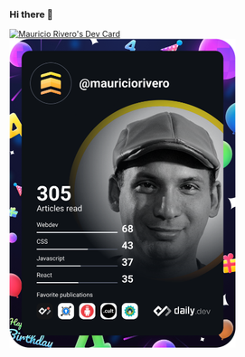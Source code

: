 ### Hi there 👋
<a href="https://app.daily.dev/mauriciorivero"><img src="https://api.daily.dev/devcards/453dc17ac2054e47b2eb7063edca3800.png?r=lt1" width="400" alt="Mauricio Rivero's Dev Card"/></a>
<a href="https://app.daily.dev/DailyDevTips"><img src="https://github.com/mauriciorivero/mauriciorivero/blob/master/devcard.svg" width="400" alt="Mauricio Rivero's Dev Card"/></a>
<!--
**mauriciorivero/mauriciorivero** is a ✨ _special_ ✨ repository because its `README.md` (this file) appears on your GitHub profile.

Here are some ideas to get you started:

- 🔭 I’m currently working on ...
- 🌱 I’m currently learning ...
- 👯 I’m looking to collaborate on ...
- 🤔 I’m looking for help with ...
- 💬 Ask me about ...
- 📫 How to reach me: ...
- 😄 Pronouns: ...
- ⚡ Fun fact: ...
-->
